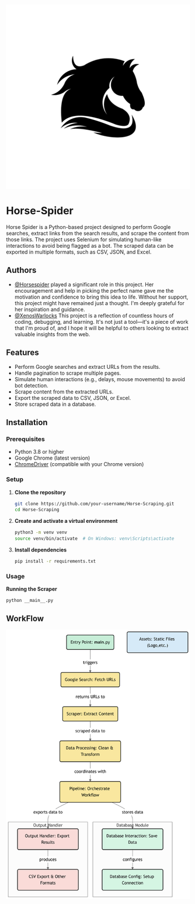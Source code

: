 ![Logo](assets/logo.png)
#                                                                                     Horse-Spider
Horse Spider is a Python-based project designed to perform Google searches, extract links from the search results, and scrape the content from those links. The project uses Selenium for simulating human-like interactions to avoid being flagged as a bot. The scraped data can be exported in multiple formats, such as CSV, JSON, and Excel.

## Authors

- [@Horsespider](https://github.com/Horsespider) played a significant role in this project. Her encouragement and help in picking the perfect name gave me the motivation and confidence to bring this idea to life. Without her support, this project might have remained just a thought. I'm deeply grateful for her inspiration and guidance.
- [@XenosWarlocks](https://www.github.com/XenosWarlocks) This project is a reflection of countless hours of coding, debugging, and learning. It's not just a tool—it's a piece of work that I'm proud of, and I hope it will be helpful to others looking to extract valuable insights from the web.


## Features

- Perform Google searches and extract URLs from the results.
- Handle pagination to scrape multiple pages.
- Simulate human interactions (e.g., delays, mouse movements) to avoid bot detection.
- Scrape content from the extracted URLs.
- Export the scraped data to CSV, JSON, or Excel.
- Store scraped data in a database.

## Installation

### Prerequisites

- Python 3.8 or higher
- Google Chrome (latest version)
- [ChromeDriver](https://sites.google.com/chromium.org/driver/) (compatible with your Chrome version)

### Setup

1. **Clone the repository**

   ```bash
   git clone https://github.com/your-username/Horse-Scraping.git
   cd Horse-Scraping
   ```

2. **Create and activate a virtual environment**
   ```bash
   python3 -m venv venv
   source venv/bin/activate  # On Windows: venv\Scripts\activate
   ```
   
3. **Install dependencies**
   ```bash
   pip install -r requirements.txt
   ```


### Usage
**Running the Scraper**
   ```bash
   python __main__.py
   ```

## WorkFlow

![Diagram](assets/diagram.png)


